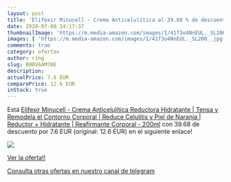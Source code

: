 ```yaml
---
layout: post
title: 'Elifexir Minucell - Crema Anticelulítica al 39.68 % de descuento'
date: 2020-07-08 14:17:37
thumbnailImage: 'https://m.media-amazon.com/images/I/41f3o4NnEUL._SL200_.jpg'
images: [ 'https://m.media-amazon.com/images/I/41f3o4NnEUL._SL200_.jpg' ]
comments: true
category: ofertas
author: ring
slug: B00V6AM70E
description:
actualPrice: 7.6 EUR
comparePrice: 12.6 EUR
inStock: true
---
```


Está [Elifexir Minucell - Crema Anticelulítica Reductora Hidratante | Tensa y Remodela el Contorno Corporal  | Reduce Celulitis y Piel de Naranja |  Reductor + Hidratante | Reafirmante Corporal - 200ml](https://www.amazon.com/dp/B00V6AM70E/?tag=redken08-20) con 39.68 de descuento por 7.6 EUR (original: 12.6 EUR) en el siguiente enlace!

[![](https://m.media-amazon.com/images/I/41f3o4NnEUL._SL200_.jpg)](https://www.amazon.com/dp/B00V6AM70E/?tag=redken08-20)

[Ver la oferta!!](https://www.amazon.com/dp/B00V6AM70E/?tag=redken08-20)

[Consulta otras ofertas en nuestro canal de telegram](https://t.me/s/ofertas25)
